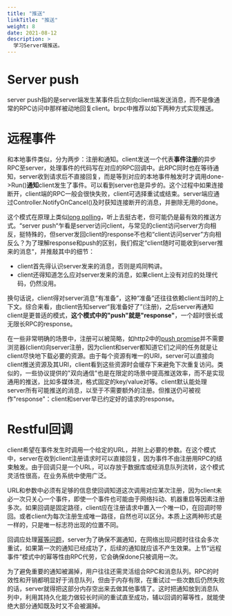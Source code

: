 ```yaml
---
title: "推送"
linkTitle: "推送"
weight: 8
date: 2021-08-12
description: >
  学习Server端推送。
---
```

# Server push

server push指的是server端发生某事件后立刻向client端发送消息，而不是像通常的RPC访问中那样被动地回复client。brpc中推荐以如下两种方式实现推送。

# 远程事件

和本地事件类似，分为两步：注册和通知。client发送一个代表**事件注册**的异步RPC至server，处理事件的代码写在对应的RPC回调中。此RPC同时也在等待通知，server收到请求后不直接回复，而是等到对应的本地事件触发时才调用done->Run()**通知**client发生了事件。可以看到server也是异步的。这个过程中如果连接断开，client端的RPC一般会很快失败，client可选择重试或结束。server端应通过Controller.NotifyOnCancel()及时获知连接断开的消息，并删除无用的done。

这个模式在原理上类似[long polling](https://en.wikipedia.org/wiki/Push_technology#Long_polling)，听上去挺古老，但可能仍是最有效的推送方式。“server push“乍看是server访问client，与常见的client访问server方向相反，挺特殊的，但server发回client的response不也和“client访问server”方向相反么？为了理解response和push的区别，我们假定“client随时可能收到server推来的消息“，并推敲其中的细节：

* client首先得认识server发来的消息，否则是鸡同鸭讲。
* client还得知道怎么应对server发来的消息，如果client上没有对应的处理代码，仍然没用。

换句话说，client得对server消息“有准备”，这种“准备”还往往依赖client当时的上下文。综合来看，由client告知server“我准备好了”(注册)，之后server再通知client是更普适的模式，**这个模式中的"push"就是"response"**，一个超时很长或无限长RPC的response。

在一些非常明确的场景中，注册可以被简略，如http2中的[push promise](https://tools.ietf.org/html/rfc7540#section-8.2)并不需要浏览器(client)向server注册，因为client和server都知道它们之间的任务就是让client尽快地下载必要的资源。由于每个资源有唯一的URI，server可以直接向client推送资源及其URI，client看到这些资源时会缓存下来避免下次重复访问。类似的，一些协议提供的"双向通信"也是在限定的场景中提高推送效率，而不是实现通用的推送，比如多媒体流，格式固定的key/value对等。client默认能处理server所有可能推送的消息，以至于不需要额外的注册。但推送仍可被视作"response"：client和server早已约定好的请求的response。

# Restful回调

client希望在事件发生时调用一个给定的URL，并附上必要的参数。在这个模式中，server在收到client注册请求时可以直接回复，因为事件不由注册用RPC的结束触发。由于回调只是一个URL，可以存放于数据库或经消息队列流转，这个模式灵活性很高，在业务系统中使用广泛。

URL和参数中必须有足够的信息使回调知道这次调用对应某次注册，因为client未必一次只关心一个事件，即使一个事件也可能由于网络抖动、机器重启等因素注册多次。如果回调是固定路径，client应在注册请求中置入一个唯一ID，在回调时带回。或者client为每次注册生成唯一路径，自然也可以区分。本质上这两种形式是一样的，只是唯一标志符出现的位置不同。

回调应处理[幂等问题](https://en.wikipedia.org/wiki/Idempotence)，server为了确保不漏通知，在网络出现问题时往往会多次重试，如果第一次的通知已经成功了，后续的通知就应该不产生效果。上节“远程事件”模式中的幂等性由RPC代劳，它会确保done只被调用一次。

为了避免重要的通知被漏掉，用户往往还需灵活组合RPC和消息队列。RPC的时效性和开销都明显好于消息队列，但由于内存有限，在重试过一些次数后仍然失败的话，server就得把这部分内存空出来去做其他事情了。这时把通知放到消息队列中，利用其持久化能力做较长时间的重试直至成功，辅以回调的幂等性，就能使绝大部分通知既及时又不会被漏掉。